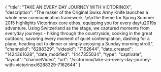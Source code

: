 {
    "title": "TAKE AN EVERY DAY JOURNEY WITH VICTORINOX",
    "description": "The maker of the Original Swiss Army Knife launches a whole new communication framework.  \n\nThe theme for Spring Summer 2015 highlights Victorinox core ethos; equipping you for every day\u2019s adventure. Using Switzerland as the stage, we captured moments from everyday journeys - hiking through the countryside, cooking in the great outdoors, savoring every moment of quiet contemplation, dashing for a plane, heading out to dinner or simply enjoying a Sunday morning stroll.",
    "channelid": "6288329",
    "videoid": "7162644",
    "date_created": "1424361628",
    "date_modified": "1447355034",
    "type": "captivate",
    "layout": "channelVideo",
    "url": "\/victorinox\/take-an-every-day-journey-with-victorinox\/6288329-7162644"
}